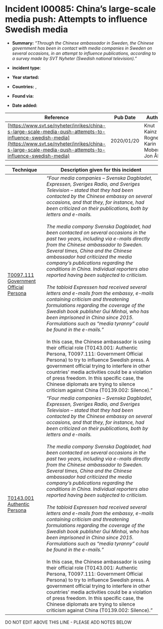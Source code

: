 # Incident I00085: China’s large-scale media push: Attempts to influence Swedish media

* **Summary:** <i>“Through the Chinese ambassador in Sweden, the Chinese government has been in contact with media companies in Sweden on several occasions, in an attempt to influence publications, according to a survey made by SVT Nyheter (Swedish national television).”</I>

* **incident type**: 

* **Year started:** 

* **Countries:**  , 

* **Found via:** 

* **Date added:** 


| Reference | Pub Date | Authors | Org | Archive |
| --------- | -------- | ------- | --- | ------- |
| [https://www.svt.se/nyheter/inrikes/china-s-large-scale-media-push-attempts-to-influence-swedish-media](https://www.svt.se/nyheter/inrikes/china-s-large-scale-media-push-attempts-to-influence-swedish-media) | 2020/01/20 | Knut Kainz Rognerud, Karin Moberg, Jon Åhlén | SÅ ARBETAR VI | [https://web.archive.org/web/20240408034525/https://www.svt.se/nyheter/inrikes/china-s-large-scale-media-push-attempts-to-influence-swedish-media](https://web.archive.org/web/20240408034525/https://www.svt.se/nyheter/inrikes/china-s-large-scale-media-push-attempts-to-influence-swedish-media) |

 

| Technique | Description given for this incident |
| --------- | ------------------------- |
| [T0097.111 Government Official Persona](../../generated_pages/techniques/T0097.111.md) | <i>“Four media companies – Svenska Dagbladet, Expressen, Sveriges Radio, and Sveriges Television – stated that they had been contacted by the Chinese embassy on several occasions, and that they, for instance, had been criticized on their publications, both by letters and e-mails.<br><br> The media company Svenska Dagbladet, had been contacted on several occasions in the past two years, including via e-mails directly from the Chinese ambassador to Sweden. Several times, China and the Chinese ambassador had criticized the media company’s publications regarding the conditions in China. Individual reporters also reported having been subjected to criticism.<br><br> The tabloid Expressen had received several letters and e-mails from the embassy, e-mails containing criticism and threatening formulations regarding the coverage of the Swedish book publisher Gui Minhai, who has been imprisoned in China since 2015. Formulations such as “media tyranny” could be found in the e-mails.”</i><br><br> In this case, the Chinese ambassador is using their official role (T0143.001: Authentic Persona, T0097.111: Government Official Persona) to try to influence Swedish press. A government official trying to interfere in other countries' media activities could be a violation of press freedom. In this specific case, the Chinese diplomats are trying to silence criticism against China (T0139.002: Silence).” |
| [T0143.001 Authentic Persona](../../generated_pages/techniques/T0143.001.md) | <i>“Four media companies – Svenska Dagbladet, Expressen, Sveriges Radio, and Sveriges Television – stated that they had been contacted by the Chinese embassy on several occasions, and that they, for instance, had been criticized on their publications, both by letters and e-mails.<br><br> The media company Svenska Dagbladet, had been contacted on several occasions in the past two years, including via e-mails directly from the Chinese ambassador to Sweden. Several times, China and the Chinese ambassador had criticized the media company’s publications regarding the conditions in China. Individual reporters also reported having been subjected to criticism.<br><br> The tabloid Expressen had received several letters and e-mails from the embassy, e-mails containing criticism and threatening formulations regarding the coverage of the Swedish book publisher Gui Minhai, who has been imprisoned in China since 2015. Formulations such as “media tyranny” could be found in the e-mails.”</i><br><br> In this case, the Chinese ambassador is using their official role (T0143.001: Authentic Persona, T0097.111: Government Official Persona) to try to influence Swedish press. A government official trying to interfere in other countries' media activities could be a violation of press freedom. In this specific case, the Chinese diplomats are trying to silence criticism against China (T0139.002: Silence).” |


DO NOT EDIT ABOVE THIS LINE - PLEASE ADD NOTES BELOW